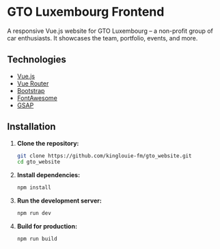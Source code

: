 # GTO Luxembourg Frontend

A responsive Vue.js website for GTO Luxembourg – a non-profit group of car enthusiasts. It showcases the team, portfolio, events, and more.

## Technologies

- [Vue.js](https://vuejs.org/)
- [Vue Router](https://router.vuejs.org/)
- [Bootstrap](https://getbootstrap.com/)
- [FontAwesome](https://fontawesome.com/)
- [GSAP](https://gsap.com/)

## Installation

1. **Clone the repository:**

   ```bash
   git clone https://github.com/kinglouie-fm/gto_website.git
   cd gto_website
   ```
2. **Install dependencies:**
   ```bash
   npm install
   ```
3. **Run the development server:**
   ```bash
   npm run dev
   ```
4. **Build for production:**
   ```bash
   npm run build
   ```
